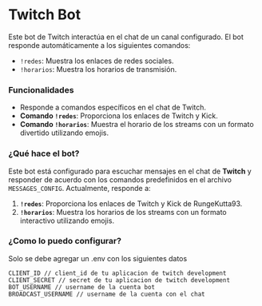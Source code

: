 # Twitch Bot

Este bot de Twitch interactúa en el chat de un canal configurado. El bot responde automáticamente a los siguientes comandos:

- `!redes`: Muestra los enlaces de redes sociales.
- `!horarios`: Muestra los horarios de transmisión.

### Funcionalidades

- Responde a comandos específicos en el chat de Twitch.
- **Comando `!redes`**: Proporciona los enlaces de Twitch y Kick.
- **Comando `!horarios`**: Muestra el horario de los streams con un formato divertido utilizando emojis.

### ¿Qué hace el bot?

Este bot está configurado para escuchar mensajes en el chat de **Twitch** y responder de acuerdo con los comandos predefinidos en el archivo `MESSAGES_CONFIG`. Actualmente, responde a:

1. **`!redes`**: Proporciona los enlaces de Twitch y Kick de RungeKutta93.
2. **`!horarios`**: Muestra los horarios de los streams con un formato interactivo utilizando emojis.

### ¿Como lo puedo configurar?

Solo se debe agregar un .env con los siguientes datos
```
CLIENT_ID // client_id de tu aplicacion de twitch development
CLIENT_SECRET // secret de tu aplicacion de twitch development
BOT_USERNAME // username de la cuenta bot
BROADCAST_USERNAME // username de la cuenta con el chat
```
